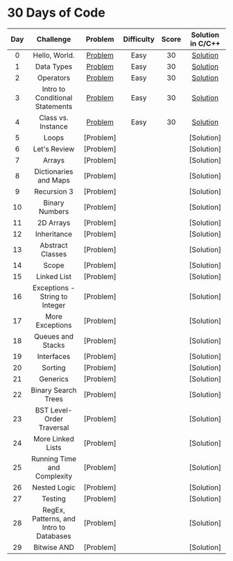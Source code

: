 # 30 Days of Code

|  Day  |         Challenge         |          Problem          |          Difficulty          |          Score          |          Solution in C/C++          |
| :---: | :-----------------------: | :-----------------------: | :--------------------------: | :---------------------: | :------------------------: |
|   0   |  Hello, World.   | [Problem](https://www.hackerrank.com/challenges/30-hello-world/problem) | Easy | 30 | [Solution](https://github.com/Abdelrhman97/Hackerrank/blob/main/30%20Days%20of%20Code/01%20-%20Day%200%20-%20Hello%2C%20World.c) |
|   1  |  Data Types   | [Problem](https://www.hackerrank.com/challenges/30-data-types/problem) | Easy | 30 | [Solution](https://github.com/Abdelrhman97/Hackerrank/blob/main/30%20Days%20of%20Code/02%20-%20Day%201%20-%20Data%20Types.c) |
|   2  |  Operators   | [Problem](https://www.hackerrank.com/challenges/30-operators/problem) | Easy | 30 | [Solution](https://github.com/Abdelrhman97/Hackerrank/blob/main/30%20Days%20of%20Code/03%20-%20Day%202%20-%20Operators.c) |
|   3  |   Intro to Conditional Statements  | [Problem](https://www.hackerrank.com/challenges/30-conditional-statements/problem) | Easy | 30 | [Solution](https://github.com/Abdelrhman97/Hackerrank/blob/main/30%20Days%20of%20Code/04%20-%20Day%203%20-%20Intro%20to%20Conditional%20Statements.c) |
|   4  |   Class vs. Instance  | [Problem](https://www.hackerrank.com/challenges/30-class-vs-instance/problem) | Easy | 30 | [Solution](https://github.com/Abdelrhman97/Hackerrank/blob/main/30%20Days%20of%20Code/05%20-%20Day%204%20-%20Class%20vs.%20Instance.cpp) |
|   5  |   Loops  | [Problem] |  |  | [Solution] |
|   6  |  Let's Review   | [Problem] |  |  | [Solution] |
|   7  |  Arrays   | [Problem] |  |  | [Solution] |
|   8  |    Dictionaries and Maps  | [Problem] |  |  | [Solution] |
|   9  |   Recursion 3  | [Problem] |  |  | [Solution] |
|   10  |   Binary Numbers  | [Problem] |  |  | [Solution] |
|   11  |  2D Arrays   | [Problem] |  |  | [Solution] |
|   12  |  Inheritance   | [Problem] |  |  | [Solution] |
|   13  |  Abstract Classes   | [Problem] |  |  | [Solution] |
|   14  |   Scope  | [Problem] |  |  | [Solution] |
|   15  |  Linked List   | [Problem] |  |  | [Solution] |
|   16  |   Exceptions - String to Integer  | [Problem] |  |  | [Solution] |
|   17  |   More Exceptions   | [Problem] |  |  | [Solution] |
|   18  |  Queues and Stacks   | [Problem] |  |  | [Solution] |
|   19  |  Interfaces   | [Problem] |  |  | [Solution] |
|   20  |   Sorting  | [Problem] |  |  | [Solution] |
|   21  |   Generics  | [Problem] |  |  | [Solution] |
|   22  |   Binary Search Trees   | [Problem] |  |  | [Solution] |
|   23  |  BST Level-Order Traversal   | [Problem] |  |  | [Solution] |
|   24  |  More Linked Lists   | [Problem] |  |  | [Solution] |
|   25  |  Running Time and Complexity   | [Problem] |  |  | [Solution] |
|   26  |   Nested Logic  | [Problem] |  |  | [Solution] |
|   27  |   Testing  | [Problem] |  |  | [Solution] |
|   28  |   RegEx, Patterns, and Intro to Databases  | [Problem] |  |  | [Solution] |
|   29  |  Bitwise AND   | [Problem] |  |  | [Solution] |


